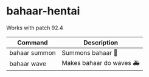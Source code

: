 # bahaar-hentai

Works with patch 92.4


Command | Description
--- | ---
bahaar summon | Summons bahaar 👀
bahaar wave | Makes bahaar do waves 🚑
